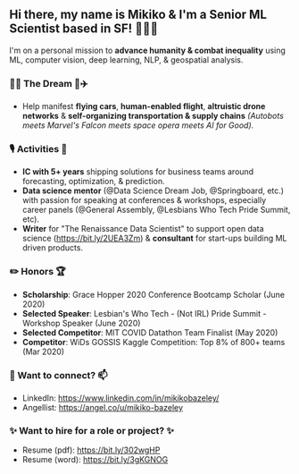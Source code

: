 <!--
**MMBazel/MMBazel** is a ✨ _special_ ✨ repository because its `README.md` (this file) appears on your GitHub profile.

Here are some ideas to get you started:

- 🔭 I’m currently working on ...
- 🌱 I’m currently learning ...
-  I’m looking to collaborate on ...
- 🤔 I’m looking for help with ...
- 💬 Ask me about ...
- 📫 How to reach me: ...
- 😄 Pronouns: ...
- ⚡ Fun fact: ...
-->
## Hi there, my name is Mikiko & I'm a Senior ML Scientist based in SF! 👩🏻‍💻
I'm on a personal mission to __advance humanity & combat inequality__ using ML, computer vision, deep learning, NLP, & geospatial analysis.


### 🚀🤖 The Dream 🤖✈️
* Help manifest __flying cars__, __human-enabled flight__, __altruistic drone networks__ & __self-organizing transportation & supply chains__ *(Autobots meets Marvel's Falcon meets space opera meets AI for Good).* 

### 🎙️ Activities 👯 
*  __IC with 5+ years__ shipping solutions for business teams around forecasting, optimization, & prediction.
*  __Data science mentor__ (@Data Science Dream Job, @Springboard, etc.) with passion for speaking at conferences & workshops, especially career panels (@General Assembly, @Lesbians Who Tech Pride Summit, etc).
*  __Writer__ for "The Renaissance Data Scientist" to support open data science (https://bit.ly/2UEA3Zm) & __consultant__ for start-ups building ML driven products.

### ✏️ Honors 🏆
* __Scholarship__: Grace Hopper 2020 Conference Bootcamp Scholar (June 2020)
* __Selected Speaker__: Lesbian's Who Tech - (Not IRL) Pride Summit - Workshop Speaker (June 2020)
* __Selected Competitor__: MIT COVID Datathon Team Finalist (May 2020)
* __Competitor__: WiDs GOSSIS Kaggle Competition: Top 8% of 800+ teams (Mar 2020)

### 💬 Want to connect? 📫
* LinkedIn: https://www.linkedin.com/in/mikikobazeley/
* Angellist: https://angel.co/u/mikiko-bazeley

### ✨ Want to hire for a role or project? ✨
* Resume (pdf): https://bit.ly/302wgHP
* Resume (word): https://bit.ly/3gKGNOG
